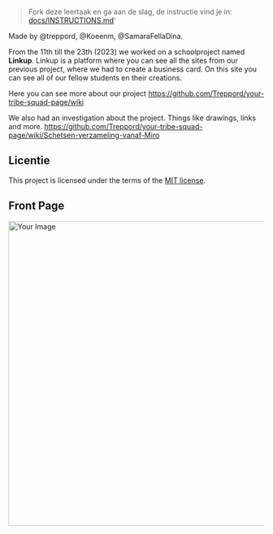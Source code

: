 > Fork deze leertaak en ga aan de slag, de instructie vind je in: [docs/INSTRUCTIONS.md](docs/INSTRUCTIONS.md)'

Made by @treppord, @Koeenm, @SamaraFellaDina.

From the 11th till the 23th (2023) we worked on a schoolproject named **Linkup**. Linkup is a platform where you can see all the sites from our previous project, where we had to create a business card. On this site you can see all of our fellow students en their creations. 

Here you can see more about our project https://github.com/Treppord/your-tribe-squad-page/wiki

We also had an investigation about the project. Things like drawings, links and more. https://github.com/Treppord/your-tribe-squad-page/wiki/Schetsen-verzameling-vanaf-Miro

## Licentie

This project is licensed under the terms of the [MIT license](./LICENSE).

## Front Page

<img src="https://i.imgur.com/YTxk0jQ.jpg" alt="Your Image" width="600">
